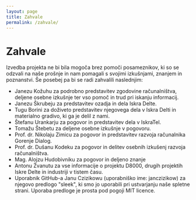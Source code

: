 ```yaml
---
layout: page
title: Zahvale
permalink: /zahvale/
---
```


# Zahvale

Izvedba projekta ne bi bila mogoča brez pomoči posameznikov, ki so se odzvali na naše prošnje in nam pomagali s svojimi izkušnjami, znanjem in poznanstvi. Še posebej pa bi se radi zahvalili naslednjim:
- Janezu Kožuhu za podrobno predstavitev zgodovine računalništva, deljene osebne izkušnje ter vso pomoč in trud pri iskanju informacij.
- Janezu Škrubeju za predstavitev ozadja in dela Iskra Delte.
- Tugu Borini za doživeto predstavitev njegovega dela v Iskra Delti in materialno gradivo, ki ga je delil z nami.
- Štefanu Urankarju za pogovor in predstavitev dela v IskraTel.
- Tomažu Štebetu za deljene osebne izkušnje v pogovoru.
- Prof. dr. Nikolaju Zimicu za pogovor in predstavitev razvoja računalnika Gorenje Dialog.
- Prof. dr. Dušanu Kodeku za pogovor in delitev osebnih izkušenj razvoja računalništva.
- Mag. Alojzu Hudobivniku za pogovor in deljeno znanje
- Antonu Žvanutu za vse informacije o projektu D8000, drugih projektih Iskre Delte in industriji v tistem času.
- Uporabnik GitHub-a Janu Czizikowu (uporabniško ime: janczizikow) za njegovo predlogo "sleek", ki smo jo uporabili pri ustvarjanju naše spletne strani. Uporaba predloge je prosta pod pogoji MIT licence.
